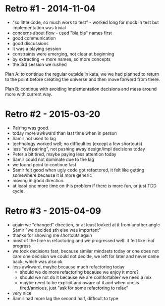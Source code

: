 # Retro #1 - 2014-11-04

* "so little code, so much work to test" - worked long for mock in test but implementation was trivial
* concerns about flow - used "bla bla" names first
* good communication
* good discussions
* it was a playing session
* constraints were emerging, not clear at beginning
* by extracting -> more names, so more concepts
* the 3rd session we rushed

Plan A: to continue the regular outside in kata, we we had planned to return to the point before
creating the universe and then move forward from there.

Plan B: continue with avoiding implementation decisions and mess around more with current way.


# Retro #2 - 2015-03-20

* Pairing was good.
* today more awkward than last time when in person
* Samir not used to lag
* technology worked well; no difficulties (except a few shortcuts)
* less "evil pairing", not pushing away design/impl decisions today
* Peter a bit tired, maybe paying less attention today
* Samir could not dominate due to the lag
* we found point to continue fast
* Samir felt good when ugly code got refactored, it felt like getting somewhere because it is more generic
* moving in good direction.
* at least one more time on this problem if there is more fun, or just TDD cycle.


# Retro #3 - 2015-04-09

* again we "changed" direction, or at least looked at it from another angle
  Samir "we decided sth else was important"
* thanks for showing me shortcuts again
* most of the time in refactoring and we progressed well.
  it felt like real progress
* we took decisions fast, because similar mindsets today or one does not care
  one decision we could not decide, we left for later and never came back, which was also ok
* less awkward, maybe because much refactoring today
  - should we do more refactoring because we enjoy it more?
  - should we not do it because we are comfortable?
  we need a mix
  - maybe need to be explicit and aware of it and when one is tired/anxious, just "ask for some refactoring to relax"
* very nice
* Samir had more lag the second half, difficult to type
